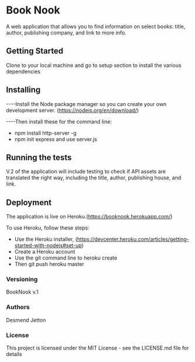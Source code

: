 
# Book Nook
A web application that allows you to find information on select books: title, author, publishing company, and link to more info. 

## Getting Started
Clone to your local machine and go to setup section to install the various dependencies

## Installing
----Install the Node package manager so you can create your own development server. 
(https://nodejs.org/en/download/)

----Then install these for the command line:
+  npm install http-server -g
+ npm init express and use server.js

## Running the tests
V.2 of the application will include testing to check if API assets are translated the right way, including the title, author, publishing house, and link. 

## Deployment
The application is live on Heroku.(https://booknook.herokuapp.com/)

To use Heroku, follow these steps:
* Use the Heroku installer, (https://devcenter.heroku.com/articles/getting-started-with-nodejs#set-up)
* Create a Heroku account
* Use the git command line to heroku create
* Then git push heroku master


### Versioning
BookNook v.1
### Authors
Desmend Jetton
### License
This project is licensed under the MIT License - see the LICENSE.md file for details


